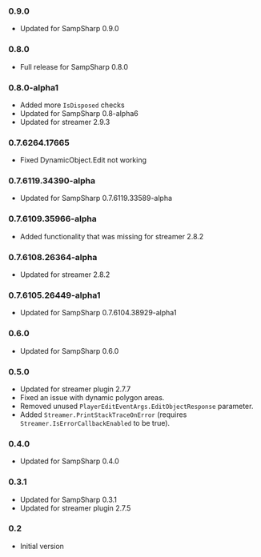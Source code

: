 ### 0.9.0
- Updated for SampSharp 0.9.0

### 0.8.0
- Full release for SampSharp 0.8.0

### 0.8.0-alpha1
- Added more `IsDisposed` checks
- Updated for SampSharp 0.8-alpha6
- Updated for streamer 2.9.3

### 0.7.6264.17665
- Fixed DynamicObject.Edit not working

### 0.7.6119.34390-alpha
- Updated for SampSharp 0.7.6119.33589-alpha

### 0.7.6109.35966-alpha
- Added functionality that was missing for streamer 2.8.2

### 0.7.6108.26364-alpha
- Updated for streamer 2.8.2

### 0.7.6105.26449-alpha1
- Updated for SampSharp 0.7.6104.38929-alpha1

### 0.6.0
- Updated for SampSharp 0.6.0

### 0.5.0
- Updated for streamer plugin 2.7.7
- Fixed an issue with dynamic polygon areas.
- Removed unused `PlayerEditEventArgs.EditObjectResponse` parameter.
- Added `Streamer.PrintStackTraceOnError` (requires `Streamer.IsErrorCallbackEnabled` to be true).

### 0.4.0
- Updated for SampSharp 0.4.0

### 0.3.1
- Updated for SampSharp 0.3.1
- Updated for streamer plugin 2.7.5

### 0.2
- Initial version
